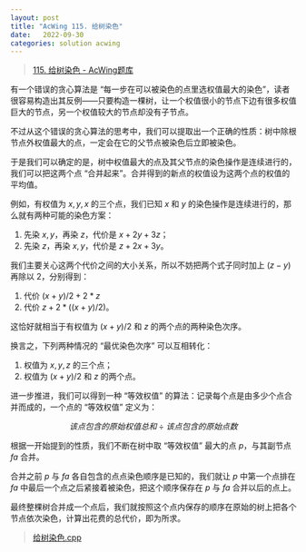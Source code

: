```yaml
---
layout: post
title: "AcWing 115. 给树染色"
date:   2022-09-30
categories: solution acwing
---
```


> <a href="https://www.acwing.com/problem/content/117/" target="_blank">115. 给树染色 - AcWing题库</a>

有一个错误的贪心算法是 “每一步在可以被染色的点里选权值最大的染色”，读者很容易构造出其反例——只要构造一棵树，让一个权值很小的节点下边有很多权值巨大的节点，另一个权值较大的节点却没有子节点。

不过从这个错误的贪心算法的思考中，我们可以提取出一个正确的性质：树中除根节点外权值最大的点，一定会在它的父节点被染色后立即被染色。

于是我们可以确定的是，树中权值最大的点及其父节点的染色操作是连续进行的，我们可以把这两个点 “合并起来”。合并得到的新点的权值设为这两个点的权值的平均值。

例如，有权值为 $x, y, x$ 的三个点，我们已知 $x$ 和 $y$ 的染色操作是连续进行的，那么就有两种可能的染色方案：

1. 先染 $x, y$，再染 $z$，代价是 $x + 2y + 3z$；
2. 先染 $z$，再染 $x, y$，代价是 $z + 2x + 3y$。

我们主要关心这两个代价之间的大小关系，所以不妨把两个式子同时加上 $(z - y)$ 再除以 $2$，分别得到：

1. 代价 $(x + y) / 2 + 2 * z$
2. 代价 $z + 2 * ((x + y) / 2)$。

这恰好就相当于有权值为 $(x + y) / 2$ 和 $z$ 的两个点的两种染色次序。

换言之，下列两种情况的 “最优染色次序” 可以互相转化：

1. 权值为 $x, y, z$ 的三个点；
2. 权值为 $(x + y) / 2$ 和 $z$ 的两个点。

进一步推进，我们可以得到一种 “等效权值” 的算法：记录每个点是由多少个点合并而成的，一个点的 “等效权值” 定义为：

$$该点包含的原始权值总和 \div 该点包含的原始点数$$

根据一开始提到的性质，我们不断在树中取 “等效权值” 最大的点 $p$，与其副节点 $fa$ 合并。

合并之前 $p$ 与 $fa$ 各自包含的点点染色顺序是已知的，我们就让 $p$ 中第一个点排在 $fa$ 中最后一个点之后紧接着被染色，把这个顺序保存在 $p$ 与 $fa$ 合并以后的点上。

最终整棵树合并成一个点后，我们就按照这个点内保存的顺序在原始的树上把各个节点依次染色，计算出花费的总代价，即为所求。

> <a href="https://gitee.com/lyccrius/oi/blob/master/AcWing/115/给树染色.cpp" target="_blank">给树染色.cpp</a>